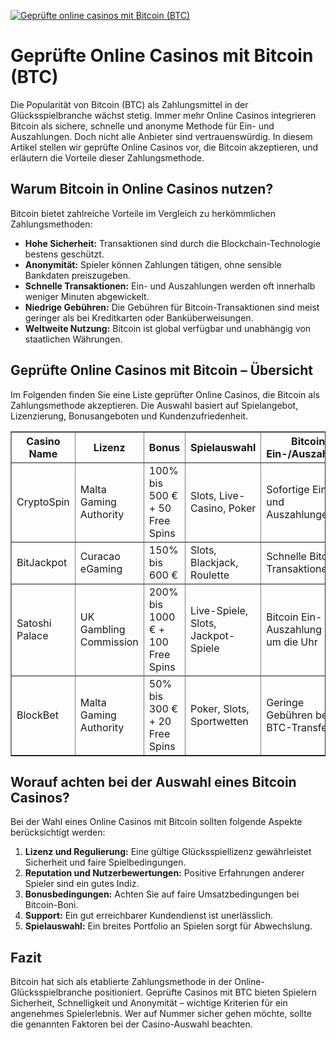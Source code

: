 [![Geprüfte online casinos mit Bitcoin (BTC)](https://123-caf.pages.dev/gitsignup.png)](https://vrmoo.ru/Bt82HjjY)

<h1>Geprüfte Online Casinos mit Bitcoin (BTC)</h1>  <p>Die Popularität von Bitcoin (BTC) als Zahlungsmittel in der Glücksspielbranche wächst stetig. Immer mehr Online Casinos integrieren Bitcoin als sichere, schnelle und anonyme Methode für Ein- und Auszahlungen. Doch nicht alle Anbieter sind vertrauenswürdig. In diesem Artikel stellen wir geprüfte Online Casinos vor, die Bitcoin akzeptieren, und erläutern die Vorteile dieser Zahlungsmethode.</p>  <h2>Warum Bitcoin in Online Casinos nutzen?</h2>  <p>Bitcoin bietet zahlreiche Vorteile im Vergleich zu herkömmlichen Zahlungsmethoden:</p>  <ul>   <li><strong>Hohe Sicherheit:</strong> Transaktionen sind durch die Blockchain-Technologie bestens geschützt.</li>   <li><strong>Anonymität:</strong> Spieler können Zahlungen tätigen, ohne sensible Bankdaten preiszugeben.</li>   <li><strong>Schnelle Transaktionen:</strong> Ein- und Auszahlungen werden oft innerhalb weniger Minuten abgewickelt.</li>   <li><strong>Niedrige Gebühren:</strong> Die Gebühren für Bitcoin-Transaktionen sind meist geringer als bei Kreditkarten oder Banküberweisungen.</li>   <li><strong>Weltweite Nutzung:</strong> Bitcoin ist global verfügbar und unabhängig von staatlichen Währungen.</li> </ul>  <h2>Geprüfte Online Casinos mit Bitcoin – Übersicht</h2>  <p>Im Folgenden finden Sie eine Liste geprüfter Online Casinos, die Bitcoin als Zahlungsmethode akzeptieren. Die Auswahl basiert auf Spielangebot, Lizenzierung, Bonusangeboten und Kundenzufriedenheit.</p>  <table border="1" cellpadding="8" cellspacing="0" style="border-collapse: collapse; width: 100%;">   <thead>     <tr>       <th>Casino Name</th>       <th>Lizenz</th>       <th>Bonus</th>       <th>Spielauswahl</th>       <th>Bitcoin Ein-/Auszahlung</th>     </tr>   </thead>   <tbody>     <tr>       <td>CryptoSpin</td>       <td>Malta Gaming Authority</td>       <td>100% bis 500 € + 50 Free Spins</td>       <td>Slots, Live-Casino, Poker</td>       <td>Sofortige Ein- und Auszahlungen</td>     </tr>     <tr>       <td>BitJackpot</td>       <td>Curacao eGaming</td>       <td>150% bis 600 €</td>       <td>Slots, Blackjack, Roulette</td>       <td>Schnelle Bitcoin-Transaktionen</td>     </tr>     <tr>       <td>Satoshi Palace</td>       <td>UK Gambling Commission</td>       <td>200% bis 1000 € + 100 Free Spins</td>       <td>Live-Spiele, Slots, Jackpot-Spiele</td>       <td>Bitcoin Ein- und Auszahlung rund um die Uhr</td>     </tr>     <tr>       <td>BlockBet</td>       <td>Malta Gaming Authority</td>       <td>50% bis 300 € + 20 Free Spins</td>       <td>Poker, Slots, Sportwetten</td>       <td>Geringe Gebühren bei BTC-Transfers</td>     </tr>   </tbody> </table>  <h2>Worauf achten bei der Auswahl eines Bitcoin Casinos?</h2>  <p>Bei der Wahl eines Online Casinos mit Bitcoin sollten folgende Aspekte berücksichtigt werden:</p>  <ol>   <li><strong>Lizenz und Regulierung:</strong> Eine gültige Glücksspiellizenz gewährleistet Sicherheit und faire Spielbedingungen.</li>   <li><strong>Reputation und Nutzerbewertungen:</strong> Positive Erfahrungen anderer Spieler sind ein gutes Indiz.</li>   <li><strong>Bonusbedingungen:</strong> Achten Sie auf faire Umsatzbedingungen bei Bitcoin-Boni.</li>   <li><strong>Support:</strong> Ein gut erreichbarer Kundendienst ist unerlässlich.</li>   <li><strong>Spielauswahl:</strong> Ein breites Portfolio an Spielen sorgt für Abwechslung.</li> </ol>  <h2>Fazit</h2>  <p>Bitcoin hat sich als etablierte Zahlungsmethode in der Online-Glücksspielbranche positioniert. Geprüfte Casinos mit BTC bieten Spielern Sicherheit, Schnelligkeit und Anonymität – wichtige Kriterien für ein angenehmes Spielerlebnis. Wer auf Nummer sicher gehen möchte, sollte die genannten Faktoren bei der Casino-Auswahl beachten.</p>